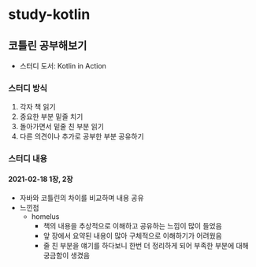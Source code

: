# study-kotlin
## 코틀린 공부해보기
- 스터디 도서: Kotlin in Action

### 스터디 방식
 1. 각자 책 읽기
 2. 중요한 부분 밑줄 치기
 3. 돌아가면서 밑줄 친 부분 읽기
 4. 다른 의견이나 추가로 공부한 부분 공유하기


### 스터디 내용

#### 2021-02-18 1장, 2장
- 자바와 코틀린의 차이를 비교하며 내용 공유
- 느낀점
    - homelus
        - 책의 내용을 추상적으로 이해하고 공유하는 느낌이 많이 들었음
        - 앞 장에서 요약된 내용이 많아 구체적으로 이해하기가 어려웠음
        - 줄 친 부분을 얘기를 하다보니 한번 더 정리하게 되어 부족한 부분에 대해 궁금함이 생겼음